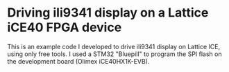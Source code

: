 # Driving ili9341 display on a Lattice iCE40 FPGA device
This is an example code I developed to drive ili9341 display on Lattice ICE, using only free tools. I used a STM32 "Bluepill" to program the SPI flash on the development board (Olimex iCE40HX1K-EVB).
